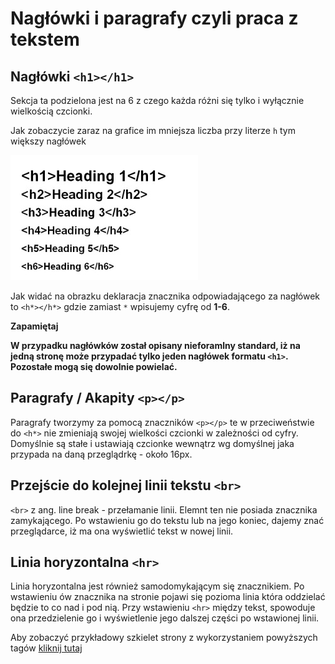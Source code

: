 # Nagłówki i paragrafy czyli praca z tekstem

## Nagłówki `<h1></h1>`

Sekcja ta podzielona jest na 6 z czego każda różni się tylko i wyłącznie wielkością czcionki.

Jak zobaczycie zaraz na grafice im mniejsza liczba przy literze `h` tym większy nagłówek

![ Nagłówki ](./heading.png)

Jak widać na obrazku deklaracja znacznika odpowiadającego za nagłówek to `<h*></h*>` gdzie zamiast `*` wpisujemy cyfrę od **1-6**.

**Zapamiętaj**

**W przypadku nagłówków został opisany nieforamlny standard, iż na jedną stronę może przypadać tylko jeden nagłówek formatu `<h1>`. Pozostałe mogą się dowolnie powielać.**

## Paragrafy / Akapity `<p></p>`


Paragrafy tworzymy za pomocą znaczników `<p></p>` te w przeciweństwie do `<h*>` nie zmieniają swojej wielkości czcionki w zależności od cyfry. Domyślnie są stałe i ustawiają czcionke wewnątrz wg domyślnej jaka przypada na daną przeglądrkę - około 16px.

## Przejście do kolejnej linii tekstu `<br>`

`<br>` z ang. line break - przełamanie linii. Elemnt ten nie posiada znacznika zamykającego. Po wstawieniu go do tekstu lub na jego koniec, dajemy znać przeglądarce, iż ma ona wyświetlić tekst w nowej linii.

## Linia horyzontalna `<hr>`

Linia horyzontalna jest również samodomykającym się znacznikiem. Po wstawieniu ów znacznika na stronie pojawi się pozioma linia która oddzielać będzie to co nad i pod nią. Przy wstawieniu `<hr>` między tekst, spowoduje ona przedzielenie go i wyświetlenie jego dalszej części po wstawionej linii.


Aby zobaczyć przykładowy szkielet strony z wykorzystaniem powyższych tagów  [kliknij tutaj](https://jsfiddle.net/LordSanTi92/bckf3wtc/2)
